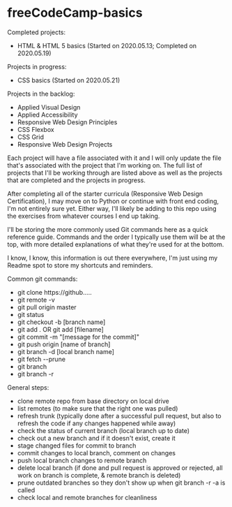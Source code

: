 # freeCodeCamp-basics

Completed projects:
- HTML & HTML 5 basics (Started on 2020.05.13; Completed on 2020.05.19)

Projects in progress:
- CSS basics (Started on 2020.05.21)

Projects in the backlog:
- Applied Visual Design
- Applied Accessibility
- Responsive Web Design Principles
- CSS Flexbox
- CSS Grid
- Responsive Web Design Projects

Each project will have a file associated with it and I will only update the file that's associated with the project that I'm working on. The full list of projects that I'll be working through are listed above as well as the projects that are completed and the projects in progress.

After completing all of the starter curricula (Responsive Web Design Certification), I may move on to Python or continue with front end coding, I'm not entirely sure yet. Either way, I'll likely be adding to this repo using the exercises from whatever courses I end up taking.

I'll be storing the more commonly used Git commands here as a quick reference guide. Commands and the order I typically use them will be at the top, with more detailed explanations of what they're used for at the bottom.

I know, I know, this information is out there everywhere, I'm just using my Readme spot to store my shortcuts and reminders.

Common git commands:
- git clone https://github.....
- git remote -v
- git pull origin master
- git status
- git checkout -b [branch name]
- git add . OR git add [filename]
- git commit -m "[message for the commit]"
- git push origin [name of branch]
- git branch -d [local branch name]
- git fetch --prune
- git branch
- git branch -r

General steps: 
- clone remote repo from base directory on local drive
- list remotes (to make sure that the right one was pulled)
- refresh trunk (typically done after a successful pull request, but also to refresh the code if any changes happened while away)
- check the status of current branch (local branch up to date)
- check out a new branch and if it doesn't exist, create it
- stage changed files for commit to branch
- commit changes to local branch, comment on changes
- push local branch changes to remote branch
- delete local branch (if done and pull request is approved or rejected, all work on branch is complete, & remote branch is deleted)
- prune outdated branches so they don't show up when git branch -r -a is called
- check local and remote branches for cleanliness